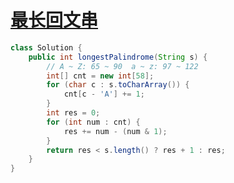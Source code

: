 # [最长回文串](https://leetcode-cn.com/problems/longest-palindrome/)

```java
class Solution {
    public int longestPalindrome(String s) {
        // A ~ Z: 65 ~ 90  a ~ z: 97 ~ 122
        int[] cnt = new int[58];
        for (char c : s.toCharArray()) {
            cnt[c - 'A'] += 1;
        }
        int res = 0;
        for (int num : cnt) {
            res += num - (num & 1);
        }
        return res < s.length() ? res + 1 : res;
    }
}
```

